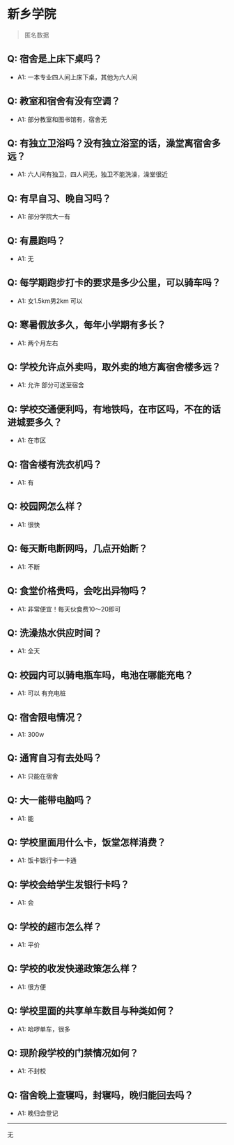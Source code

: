 # 新乡学院
> 匿名数据
## Q: 宿舍是上床下桌吗？
- A1: 一本专业四人间上床下桌，其他为六人间
## Q: 教室和宿舍有没有空调？
- A1: 部分教室和图书馆有，宿舍无
## Q: 有独立卫浴吗？没有独立浴室的话，澡堂离宿舍多远？
- A1: 六人间有独卫，四人间无，独卫不能洗澡，澡堂很近
## Q: 有早自习、晚自习吗？
- A1: 部分学院大一有
## Q: 有晨跑吗？
- A1: 无
## Q: 每学期跑步打卡的要求是多少公里，可以骑车吗？
- A1: 女1.5km男2km 可以
## Q: 寒暑假放多久，每年小学期有多长？
- A1: 两个月左右
## Q: 学校允许点外卖吗，取外卖的地方离宿舍楼多远？
- A1: 允许 部分可送至宿舍
## Q: 学校交通便利吗，有地铁吗，在市区吗，不在的话进城要多久？
- A1: 在市区
## Q: 宿舍楼有洗衣机吗？
- A1: 有
## Q: 校园网怎么样？
- A1: 很快
## Q: 每天断电断网吗，几点开始断？
- A1: 不断
## Q: 食堂价格贵吗，会吃出异物吗？
- A1: 非常便宜！每天伙食费10～20即可
## Q: 洗澡热水供应时间？
- A1: 全天
## Q: 校园内可以骑电瓶车吗，电池在哪能充电？
- A1: 可以 有充电桩
## Q: 宿舍限电情况？
- A1: 300w
## Q: 通宵自习有去处吗？
- A1: 只能在宿舍
## Q: 大一能带电脑吗？
- A1: 能
## Q: 学校里面用什么卡，饭堂怎样消费？
- A1: 饭卡银行卡一卡通
## Q: 学校会给学生发银行卡吗？
- A1: 会
## Q: 学校的超市怎么样？
- A1: 平价
## Q: 学校的收发快递政策怎么样？
- A1: 很方便
## Q: 学校里面的共享单车数目与种类如何？
- A1: 哈啰单车，很多
## Q: 现阶段学校的门禁情况如何？
- A1: 不封校
## Q: 宿舍晚上查寝吗，封寝吗，晚归能回去吗？
- A1: 晚归会登记
***
无